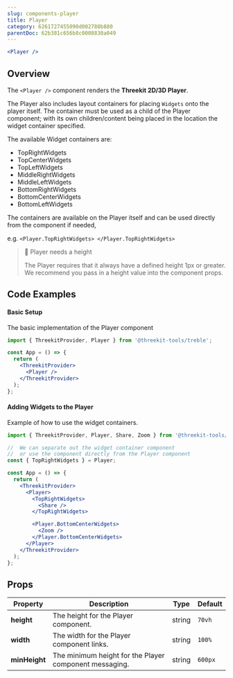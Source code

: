 ```yaml
---
slug: components-player
title: Player
category: 6261727455090d002780b880
parentDoc: 62b381c656b8c0008830a049
---
```


```jsx
<Player />
```

## Overview

The `<Player />` component renders the **Threekit 2D/3D Player**.

The Player also includes layout containers for placing `Widgets` onto the player itself. The container must be used as a child of the Player component; with its own children/content being placed in the location the widget container specified.

The available Widget containers are:

- TopRightWidgets
- TopCenterWidgets
- TopLeftWidgets
- MiddleRightWidgets
- MiddleLeftWidgets
- BottomRightWidgets
- BottomCenterWidgets
- BottomLeftWidgets

The containers are available on the Player itself and can be used directly from the component if needed,

e.g. `<Player.TopRightWidgets> </Player.TopRightWidgets>`

> 📘 Player needs a height
>
> The Player requires that it always have a defined height 1px or greater. We recommend you pass in a height value into the component props.

## Code Examples

#### Basic Setup

The basic implementation of the Player component

```jsx
import { ThreekitProvider, Player } from '@threekit-tools/treble';

const App = () => {
  return (
    <ThreekitProvider>
      <Player />
    </ThreekitProvider>
  );
};
```

#### Adding Widgets to the Player

Example of how to use the widget containers.

```jsx
import { ThreekitProvider, Player, Share, Zoom } from '@threekit-tools/treble';

//  We can separate out the widget container component
//  or use the component directly from the Player component
const { TopRightWidgets } = Player;

const App = () => {
  return (
    <ThreekitProvider>
      <Player>
        <TopRightWidgets>
          <Share />
        </TopRightWidgets>

        <Player.BottomCenterWidgets>
          <Zoom />
        </Player.BottomCenterWidgets>
      </Player>
    </ThreekitProvider>
  );
};
```

## Props

| Property      | Description                                            | Type   | Default |
| ------------- | ------------------------------------------------------ | ------ | ------- |
| **height**    | The height for the Player component.                   | string | `70vh`  |
| **width**     | The width for the Player component links.              | string | `100%`  |
| **minHeight** | The minimum height for the Player component messaging. | string | `600px` |
